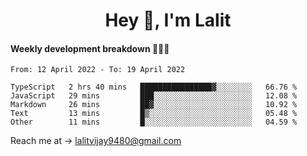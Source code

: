 <h1 align="center">Hey 👋, I'm Lalit</h1>

#### Weekly development breakdown 👨🏻‍💻
<!--START_SECTION:waka-->

```text
From: 12 April 2022 - To: 19 April 2022

TypeScript   2 hrs 40 mins   ████████████████▓░░░░░░░░   66.76 %
JavaScript   29 mins         ███░░░░░░░░░░░░░░░░░░░░░░   12.08 %
Markdown     26 mins         ██▓░░░░░░░░░░░░░░░░░░░░░░   10.92 %
Text         13 mins         █▒░░░░░░░░░░░░░░░░░░░░░░░   05.48 %
Other        11 mins         █░░░░░░░░░░░░░░░░░░░░░░░░   04.59 %
```

<!--END_SECTION:waka-->

Reach me at → lalitvijay9480@gmail.com
